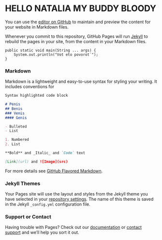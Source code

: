 # HELLO NATALIA MY BUDDY BLOODY

You can use the [editor on GitHub](https://github.com/jug-nn/jug-nn.github.io/edit/master/index.md) to maintain and preview the content for your website in Markdown files.

Whenever you commit to this repository, GitHub Pages will run [Jekyll](https://jekyllrb.com/) to rebuild the pages in your site, from the content in your Markdown files.
  
    public static void main(String ... args) {
        System.out.println("Vot eto povorot`");
    }
    
### Markdown

Markdown is a lightweight and easy-to-use syntax for styling your writing. It includes conventions for

```markdown
Syntax highlighted code block

# Penis
## Benis
### Venis
#### Genis

- Bulleted
- List

1. Numbered
2. List

**Bold** and _Italic_ and `Code` text

[Link](url) and ![Image](src)
```

For more details see [GitHub Flavored Markdown](https://guides.github.com/features/mastering-markdown/).

### Jekyll Themes

Your Pages site will use the layout and styles from the Jekyll theme you have selected in your [repository settings](https://github.com/jug-nn/jug-nn.github.io/settings). The name of this theme is saved in the Jekyll `_config.yml` configuration file.

### Support or Contact

Having trouble with Pages? Check out our [documentation](https://help.github.com/categories/github-pages-basics/) or [contact support](https://github.com/contact) and we’ll help you sort it out.
